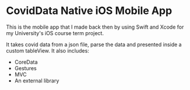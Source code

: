 # CovidData Native iOS Mobile App

This is the mobile app that I made back then by using Swift and Xcode for my University's iOS course term project.

It takes covid data from a json file, parse the data and presented inside a custom tableView. It also includes:

- CoreData
- Gestures
- MVC
- An external library
